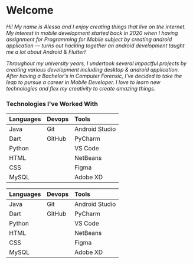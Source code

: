 # Welcome

*Hi! My name is Alessa and I enjoy creating things that live on the internet. My interest in mobile development started back in 2020 when I having assignment for Programming for Mobile subject by creating android application — turns out hacking together an android development taught me a lot about Android & Flutter!*

*Throughout my university years, I undertook several impactful projects by creating various development including desktop & android application. After having a Bachelor's in Computer Forensic, I've decided to take the leap to pursue a career in Mobile Developer. I love to learn new technologies and flex my creativity to create amazing things.*

### Technologies I've Worked With

| Languages     | Devops        | Tools          |
|:------------- |:------------- |:-------------  |
| Java          | Git           | Android Studio |
| Dart          | GitHub        | PyCharm        |
| Python        | &nbsp;        | VS Code        |
| HTML          | &nbsp;        | NetBeans       |
| CSS           | &nbsp;        | Figma          |
| MySQL         | &nbsp;        | Adobe XD       |


| Languages  | Devops | Tools          |
|:---------- |:------ |:-------------  |
| Java       | Git    | Android Studio |
| Dart       | GitHub | PyCharm        |
| Python     | &nbsp; | VS Code        |
| HTML       | &nbsp; | NetBeans       |
| CSS        | &nbsp; | Figma          |
| MySQL      | &nbsp; | Adobe XD       |
